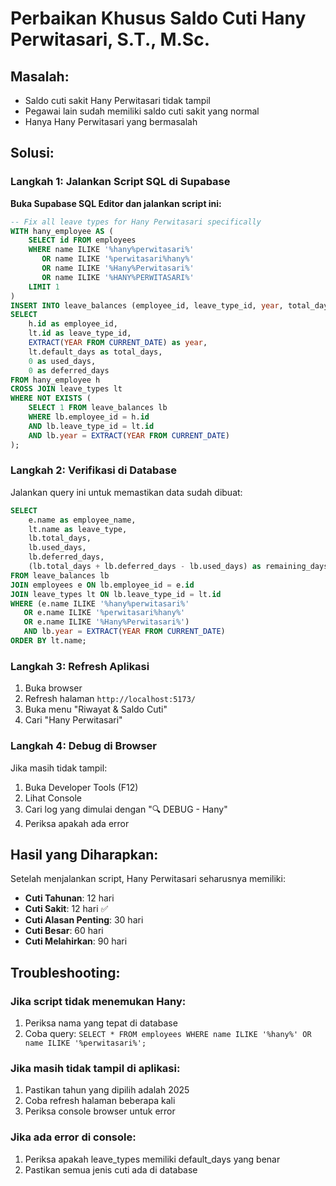 # Perbaikan Khusus Saldo Cuti Hany Perwitasari, S.T., M.Sc.

## Masalah:
- Saldo cuti sakit Hany Perwitasari tidak tampil
- Pegawai lain sudah memiliki saldo cuti sakit yang normal
- Hanya Hany Perwitasari yang bermasalah

## Solusi:

### Langkah 1: Jalankan Script SQL di Supabase

**Buka Supabase SQL Editor dan jalankan script ini:**

```sql
-- Fix all leave types for Hany Perwitasari specifically
WITH hany_employee AS (
    SELECT id FROM employees 
    WHERE name ILIKE '%hany%perwitasari%' 
       OR name ILIKE '%perwitasari%hany%'
       OR name ILIKE '%Hany%Perwitasari%'
       OR name ILIKE '%HANY%PERWITASARI%'
    LIMIT 1
)
INSERT INTO leave_balances (employee_id, leave_type_id, year, total_days, used_days, deferred_days)
SELECT 
    h.id as employee_id,
    lt.id as leave_type_id,
    EXTRACT(YEAR FROM CURRENT_DATE) as year,
    lt.default_days as total_days,
    0 as used_days,
    0 as deferred_days
FROM hany_employee h
CROSS JOIN leave_types lt
WHERE NOT EXISTS (
    SELECT 1 FROM leave_balances lb 
    WHERE lb.employee_id = h.id 
    AND lb.leave_type_id = lt.id 
    AND lb.year = EXTRACT(YEAR FROM CURRENT_DATE)
);
```

### Langkah 2: Verifikasi di Database

Jalankan query ini untuk memastikan data sudah dibuat:

```sql
SELECT 
    e.name as employee_name,
    lt.name as leave_type,
    lb.total_days,
    lb.used_days,
    lb.deferred_days,
    (lb.total_days + lb.deferred_days - lb.used_days) as remaining_days
FROM leave_balances lb
JOIN employees e ON lb.employee_id = e.id
JOIN leave_types lt ON lb.leave_type_id = lt.id
WHERE (e.name ILIKE '%hany%perwitasari%' 
   OR e.name ILIKE '%perwitasari%hany%'
   OR e.name ILIKE '%Hany%Perwitasari%')
   AND lb.year = EXTRACT(YEAR FROM CURRENT_DATE)
ORDER BY lt.name;
```

### Langkah 3: Refresh Aplikasi

1. Buka browser
2. Refresh halaman `http://localhost:5173/`
3. Buka menu "Riwayat & Saldo Cuti"
4. Cari "Hany Perwitasari"

### Langkah 4: Debug di Browser

Jika masih tidak tampil:
1. Buka Developer Tools (F12)
2. Lihat Console
3. Cari log yang dimulai dengan "🔍 DEBUG - Hany"
4. Periksa apakah ada error

## Hasil yang Diharapkan:

Setelah menjalankan script, Hany Perwitasari seharusnya memiliki:
- **Cuti Tahunan**: 12 hari
- **Cuti Sakit**: 12 hari ✅
- **Cuti Alasan Penting**: 30 hari
- **Cuti Besar**: 60 hari
- **Cuti Melahirkan**: 90 hari

## Troubleshooting:

### Jika script tidak menemukan Hany:
1. Periksa nama yang tepat di database
2. Coba query: `SELECT * FROM employees WHERE name ILIKE '%hany%' OR name ILIKE '%perwitasari%';`

### Jika masih tidak tampil di aplikasi:
1. Pastikan tahun yang dipilih adalah 2025
2. Coba refresh halaman beberapa kali
3. Periksa console browser untuk error

### Jika ada error di console:
1. Periksa apakah leave_types memiliki default_days yang benar
2. Pastikan semua jenis cuti ada di database 